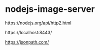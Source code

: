 # nodejs-image-server

https://nodejs.org/api/http2.html

https://localhost:8443/

https://jsonpath.com/